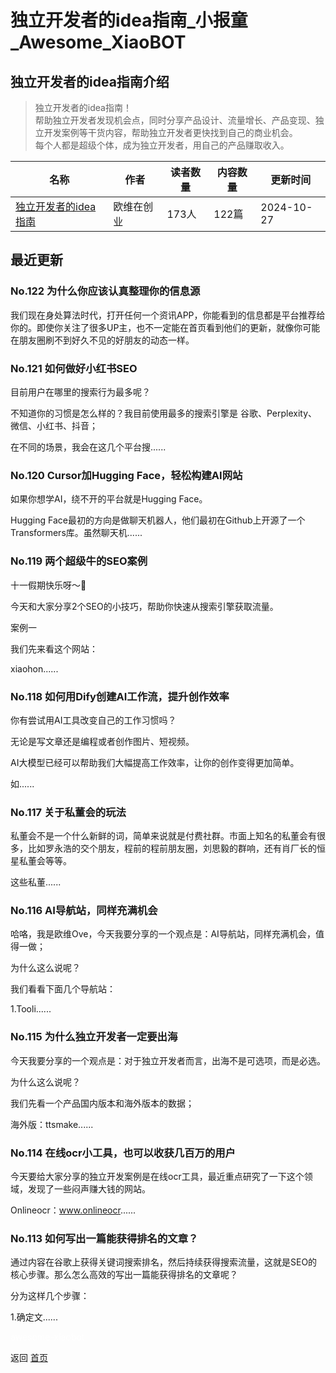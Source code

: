# 独立开发者的idea指南_小报童_Awesome_XiaoBOT

## 独立开发者的idea指南介绍
> 独立开发者的idea指南！    
帮助独立开发者发现机会点，同时分享产品设计、流量增长、产品变现、独立开发案例等干货内容，帮助独立开发者更快找到自己的商业机会。    
每个人都是超级个体，成为独立开发者，用自己的产品赚取收入。  
  


|名称|作者|读者数量|内容数量|更新时间|
|---|---|---|---|---|
|[独立开发者的idea指南](https://xiaobot.net/p/Ove2022?refer=0b133df9-27dc-423b-8101-639049001c13)|欧维在创业|173人|122篇|2024-10-27|

## 最近更新
### No.122 为什么你应该认真整理你的信息源

我们现在身处算法时代，打开任何一个资讯APP，你能看到的信息都是平台推荐给你的。即使你关注了很多UP主，也不一定能在首页看到他们的更新，就像你可能在朋友圈刷不到好久不见的好朋友的动态一样。

### No.121 如何做好小红书SEO

目前用户在哪里的搜索行为最多呢？

不知道你的习惯是怎么样的？我目前使用最多的搜索引擎是 谷歌、Perplexity、微信、小红书、抖音；

在不同的场景，我会在这几个平台搜......

### No.120 Cursor加Hugging Face，轻松构建AI网站

如果你想学AI，绕不开的平台就是Hugging Face。

Hugging Face最初的方向是做聊天机器人，他们最初在Github上开源了一个Transformers库。虽然聊天机......

### No.119 两个超级牛的SEO案例

十一假期快乐呀～🎉

今天和大家分享2个SEO的小技巧，帮助你快速从搜索引擎获取流量。

案例一

我们先来看这个网站：

xiaohon......

### No.118 如何用Dify创建AI工作流，提升创作效率

你有尝试用AI工具改变自己的工作习惯吗？

无论是写文章还是编程或者创作图片、短视频。

AI大模型已经可以帮助我们大幅提高工作效率，让你的创作变得更加简单。

如......

### No.117 关于私董会的玩法

私董会不是一个什么新鲜的词，简单来说就是付费社群。市面上知名的私董会有很多，比如罗永浩的交个朋友，程前的程前朋友圈，刘思毅的群响，还有肖厂长的恒星私董会等等。

这些私董......

### No.116 AI导航站，同样充满机会

哈咯，我是欧维Ove，今天我要分享的一个观点是：AI导航站，同样充满机会，值得一做；

为什么这么说呢？

我们看看下面几个导航站：

1.Tooli......

### No.115 为什么独立开发者一定要出海

今天我要分享的一个观点是：对于独立开发者而言，出海不是可选项，而是必选。

为什么这么说呢？

我们先看一个产品国内版本和海外版本的数据；

海外版：ttsmake......

### No.114 在线ocr小工具，也可以收获几百万的用户

今天要给大家分享的独立开发案例是在线ocr工具，最近重点研究了一下这个领域，发现了一些闷声赚大钱的网站。

Onlineocr：www.onlineocr......

### No.113 如何写出一篇能获得排名的文章？

通过内容在谷歌上获得关键词搜索排名，然后持续获得搜索流量，这就是SEO的核心步骤。那么怎么高效的写出一篇能获得排名的文章呢？

分为这样几个步骤：

1.确定文......


<a href="https://github.com/Reno9527/awesome-xiaobot" style="color: white; text-decoration: none;">awesome-xiaobot</a>

返回 [首页](../README.md)
